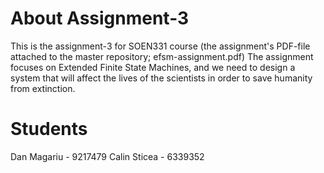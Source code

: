 About Assignment-3
==================
This is the assignment-3 for SOEN331 course (the assignment's PDF-file attached to the master repository; efsm-assignment.pdf)
The assignment focuses on Extended Finite State Machines, and we need to design a system that will affect the lives of the scientists in order to save humanity from extinction.

Students
========
Dan Magariu  - 9217479
Calin Sticea - 6339352